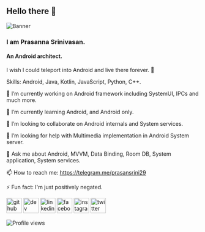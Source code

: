 ## Hello there 👋

![Banner](https://github.com/prasansrini/prasansrini/blob/master/android-banner-logo.png)

### I am Prasanna Srinivasan.
#### An Android architect.
I wish I could teleport into Android and live there forever. 🤔

Skills: Android, Java, Kotlin, JavaScript, Python, C++.

🔭 I’m currently working on Android framework including SystemUI, IPCs and much more.

🌱 I’m currently learning Android, and Android only.

👯 I’m looking to collaborate on Android internals and System services.

🤔 I’m looking for help with Multimedia implementation in Android System server.

💬 Ask me about Android, MVVM, Data Binding, Room DB, System application, System services.

📫 How to reach me: https://telegram.me/prasansrini29

⚡ Fun fact: I'm just positively negated.

[<img src='https://cdn.jsdelivr.net/npm/simple-icons@3.0.1/icons/github.svg' alt='github' target="_blank" height='40'>](https://github.com/prasansrini)  [<img src='https://cdn.jsdelivr.net/npm/simple-icons@3.0.1/icons/dev-dot-to.svg' alt='dev' height='40'>](https://dev.to/prasan29)  [<img src='https://cdn.jsdelivr.net/npm/simple-icons@3.0.1/icons/linkedin.svg' alt='linkedin' height='40'>](https://www.linkedin.com/in/prasanna-srinivasan2905/)  [<img src='https://cdn.jsdelivr.net/npm/simple-icons@3.0.1/icons/facebook.svg' alt='facebook' height='40'>](https://www.facebook.com/Prasansrini)  [<img src='https://cdn.jsdelivr.net/npm/simple-icons@3.0.1/icons/instagram.svg' alt='instagram' height='40'>](https://www.instagram.com/justanotherphotoholic/)  [<img src='https://cdn.jsdelivr.net/npm/simple-icons@3.0.1/icons/twitter.svg' alt='twitter' height='40'>](https://twitter.com/prasan2905)  

![Profile views](https://gpvc.arturio.dev/prasan29)
